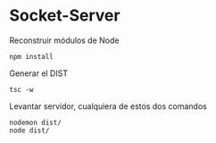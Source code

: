 # Socket-Server

Reconstruir módulos de Node
``````
npm install
``````

Generar el DIST
``````
tsc -w
``````

Levantar servidor, cualquiera de estos dos comandos
``````
nodemon dist/
node dist/
``````